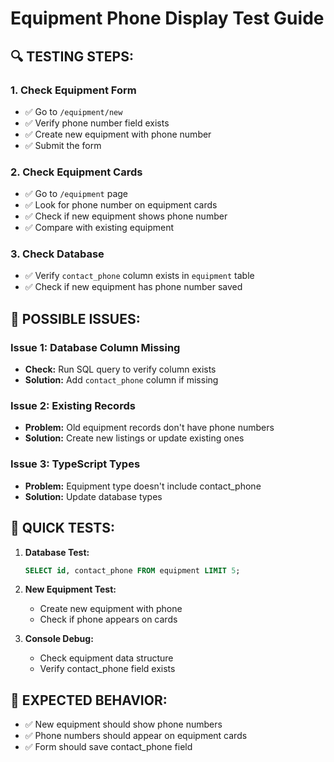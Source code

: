# Equipment Phone Display Test Guide

## 🔍 TESTING STEPS:

### 1. Check Equipment Form
- ✅ Go to `/equipment/new`
- ✅ Verify phone number field exists
- ✅ Create new equipment with phone number
- ✅ Submit the form

### 2. Check Equipment Cards
- ✅ Go to `/equipment` page
- ✅ Look for phone number on equipment cards
- ✅ Check if new equipment shows phone number
- ✅ Compare with existing equipment

### 3. Check Database
- ✅ Verify `contact_phone` column exists in `equipment` table
- ✅ Check if new equipment has phone number saved

## 🚨 POSSIBLE ISSUES:

### Issue 1: Database Column Missing
- **Check:** Run SQL query to verify column exists
- **Solution:** Add `contact_phone` column if missing

### Issue 2: Existing Records
- **Problem:** Old equipment records don't have phone numbers
- **Solution:** Create new listings or update existing ones

### Issue 3: TypeScript Types
- **Problem:** Equipment type doesn't include contact_phone
- **Solution:** Update database types

## 🧪 QUICK TESTS:

1. **Database Test:**
   ```sql
   SELECT id, contact_phone FROM equipment LIMIT 5;
   ```

2. **New Equipment Test:**
   - Create new equipment with phone
   - Check if phone appears on cards

3. **Console Debug:**
   - Check equipment data structure
   - Verify contact_phone field exists

## 🔧 EXPECTED BEHAVIOR:
- ✅ New equipment should show phone numbers
- ✅ Phone numbers should appear on equipment cards
- ✅ Form should save contact_phone field 